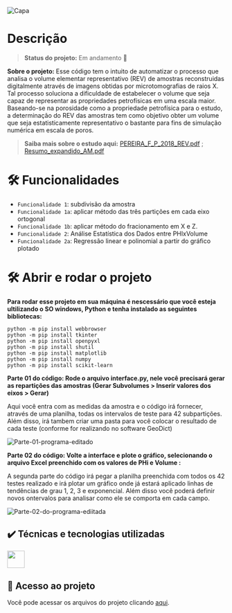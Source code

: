 ![Capa](https://user-images.githubusercontent.com/102970648/217289588-89ab5431-3e6d-43e4-a222-3701ce606f91.png)

# Descrição

> **Status do projeto:** Em andamento :construction:

**Sobre o projeto:** Esse código tem o intuito de automatizar o processo que analisa o volume elementar representativo (REV) de amostras reconstruidas digitalmente através de imagens obtidas por microtomografias de raios X. Tal processo soluciona a dificuldade de estabelecer o volume que seja capaz de representar as propriedades petrofísicas em uma escala maior. Baseando-se na porosidade como a propriedade petrofísica para o estudo, a determinação do REV das amostras tem como objetivo obter um volume que seja estatisticamente representativo o bastante para fins de simulação numérica em escala de poros.
> **Saiba mais sobre o estudo aqui:** [PEREIRA_F_P_2018_REV.pdf](https://github.com/nrmagalhaes1/analise-rev/files/10676954/PEREIRA_F_P_2018_REV.pdf) ; [Resumo_expandido_AM.pdf](https://github.com/nrmagalhaes1/analise-rev/files/10676967/Resumo_expandido_AM.pdf)

# 🛠️ Funcionalidades

- `Funcionalidade 1`: subdivisão da amostra
- `Funcionalidade 1a`: aplicar método das três partições em cada eixo ortogonal
- `Funcionalidade 1b`: aplicar método do fracionamento em X e Z.
- `Funcionalidade 2`: Análise Estatística dos Dados entre PHIxVolume
- `Funcionalidade 2a`: Regressão linear e polinomial a partir do gráfico plotado

# 🛠️ Abrir e rodar o projeto

**Para rodar esse projeto em sua máquina é nescessário que você esteja ultilizando o SO windows, Python e tenha instalado as seguintes bibliotecas:**

```
python -m pip install webbrowser
python -m pip install tkinter
python -m pip install openpyxl
python -m pip install shutil
python -m pip install matplotlib
python -m pip install numpy
python -m pip install scikit-learn
```

**Parte 01 do código: Rode o arquivo interface.py, nele você precisará gerar as repartições das amostras (Gerar Subvolumes > Inserir valores dos eixos > Gerar)**

Aqui você entra com as medidas da amostra e o código irá fornecer, através de uma planilha, todas os intervalos de teste para 42 subpartições. Além disso, irá tambem criar uma pasta para você colocar o resultado de cada teste (conforme for realizando no software GeoDict)

![Parte-01-programa-editado](https://user-images.githubusercontent.com/102970648/220936625-a0475453-197c-4c2c-9b83-4e234acf1702.gif)


**Parte 02 do código: Volte a interface e plote o gráfico, selecionando o arquivo Excel preenchido com os valores de PHi e Volume :**

A segunda parte do código irá pegar a planilha preenchida com todos os 42 testes realizado e irá plotar um gráfico onde já estará aplicado linhas de tendências de grau 1, 2, 3 e exponencial. Além disso você poderá definir novos ontervalos para analisar como ele se comporta em cada campo.

![Parte-02-do-programa-ediitada](https://user-images.githubusercontent.com/102970648/220936272-9c6037b1-ac64-4a80-a981-750385397139.gif)



## ✔️ Técnicas e tecnologias utilizadas

 <img src="https://cdn.jsdelivr.net/gh/devicons/devicon/icons/python/python-original-wordmark.svg" width="40" height="40"/>

## 📁 Acesso ao projeto
Você pode acessar os arquivos do projeto clicando [aqui](https://github.com/nrmagalhaes1/analise-rev).

